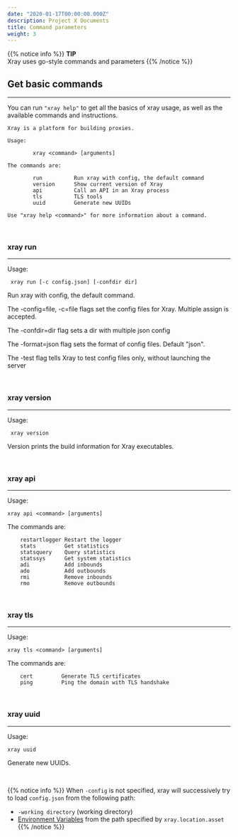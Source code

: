 ```yaml
---
date: "2020-01-17T00:00:00.000Z"
description: Project X Documents
title: Command parameters
weight: 3
---
```


{{% notice info %}}
**TIP**\
Xray uses go-style commands and parameters
{{% /notice %}}

## Get basic commands

---

You can run `"xray help"` to get all the basics of xray usage, as well as the available commands and instructions.

```
Xray is a platform for building proxies.

Usage:

        xray <command> [arguments]

The commands are:

        run          Run xray with config, the default command
        version      Show current version of Xray
        api          Call an API in an Xray process
        tls          TLS tools
        uuid         Generate new UUIDs

Use "xray help <command>" for more information about a command.
```

<br />

### xray run
---
Usage:
```
 xray run [-c config.json] [-confdir dir]
```

Run xray with config, the default command.

The -config=file, -c=file flags set the config files for
Xray. Multiple assign is accepted.

The -confdir=dir flag sets a dir with multiple json config

The -format=json flag sets the format of config files.
Default "json".

The -test flag tells Xray to test config files only,
without launching the server

<br />

### xray version
---
Usage:
```
 xray version
```
Version prints the build information for Xray executables.

<br />

### xray api
---
Usage:
```
xray api <command> [arguments]
```

The commands are:

        restartlogger Restart the logger
        stats         Get statistics
        statsquery    Query statistics
        statssys      Get system statistics
        adi           Add inbounds
        ado           Add outbounds
        rmi           Remove inbounds
        rmo           Remove outbounds

<br />

### xray tls
---
Usage:
```
xray tls <command> [arguments]
```

The commands are:

        cert         Generate TLS certificates
        ping         Ping the domain with TLS handshake

<br />

### xray uuid
---
Usage:
```
xray uuid
```
Generate new UUIDs.

<br />

{{% notice info %}}
When `-config` is not specified, xray will successively try to load `config.json` from the following path:
- `-working directory` (working directory)
- [Environment Variables](../config/env) from the path specified by `xray.location.asset`
{{% /notice %}}

